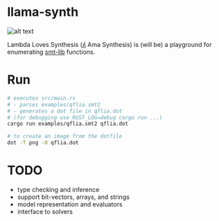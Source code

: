 # llama-synth
![alt text](https://github.com/FedericoAureliano/llama-synth/blob/master/images/llama.jpg "Logo by Elizabeth Polgreen")

Lambda Loves Synthesis ([ʎ](https://en.wikipedia.org/wiki/Ye%C3%ADsmo) Ama Synthesis) is (will be) a playground for enumerating [smt-lib](http://smtlib.cs.uiowa.edu/index.shtml) functions.

# Run
```sh
# executes src/main.rs
# - parses examples/qflia.smt2
# - generates a dot file in qflia.dot
# (for debugging use RUST_LOG=debug cargo run ...)
cargo run examples/qflia.smt2 qflia.dot

# to create an image from the dotfile
dot -T png -O qflia.dot
```

# TODO
- type checking and inference
- support bit-vectors, arrays, and strings
- model representation and evaluators
- interface to solvers